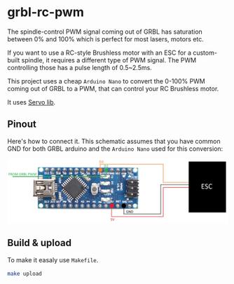 # grbl-rc-pwm

The spindle-control PWM signal coming out of GRBL has saturation between 0% and 100% which is perfect for most lasers, motors etc.

If you want to use a RC-style Brushless motor with an ESC for a custom-built spindle, it requires a different type of PWM signal.
The PWM controlling those has a pulse length of 0.5~2.5ms.

This project uses a cheap `Arduino Nano` to convert the 0-100% PWM coming out of GRBL to a PWM, that can control your RC Brushless motor.

It uses [Servo lib](https://github.com/arduino-libraries/Servo).

## Pinout

Here's how to connect it. This schematic assumes that you have common GND for both GRBL arduino and the `Arduino Nano` used for this conversion:

![Schematic](./grbl-rc-pwm-schematic.jpg)

## Build & upload

To make it easaly use `Makefile`.

```bash
make upload
```
